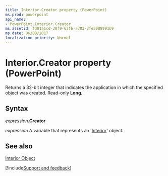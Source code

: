 ```yaml
---
title: Interior.Creator property (PowerPoint)
ms.prod: powerpoint
api_name:
- PowerPoint.Interior.Creator
ms.assetid: fd81a1cd-30f9-63f6-a303-3fe3088991b9
ms.date: 06/08/2017
localization_priority: Normal
---
```



# Interior.Creator property (PowerPoint)

Returns a 32-bit integer that indicates the application in which the specified object was created. Read-only  **Long**.


## Syntax

_expression_.**Creator**

_expression_ A variable that represents an '[Interior](PowerPoint.Interior.md)' object.


## See also


[Interior Object](PowerPoint.Interior.md)

[!include[Support and feedback](~/includes/feedback-boilerplate.md)]